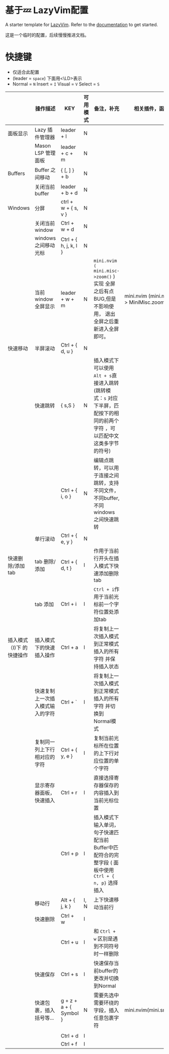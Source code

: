 # 基于💤 LazyVim配置

A starter template for [LazyVim](https://github.com/LazyVim/LazyVim).
Refer to the [documentation](https://lazyvim.github.io/installation) to get started.

这是一个临时的配置，后续慢慢推进文档。


# 快捷键
- 仅适合此配置
- (leader = `space`) 下面用<\LD>表示
- Normal = `N` Insert = `I` Visual = `V` Select = `S` 	

|                            	|             操作描述             	|                     KEY                    	|                           可用模式                            |                                                            备注，补充                                                             |             相关插件，函数             	|
| ---------------------------	| ---------------------------------	| -------------------------------------------	| -------------------------------------------------------------	| --------------------------------------------------------------------------------------------------------------------------------- | -------------------------------------- 	|
|          面板显示          	|          Lazy 插件管理器         	|                  leader + l                	|                               N                              	|                                                                                                                                 	|                                        	|
|                            	|        Mason LSP 管理面板        	|                leader + c + m              	|                               N                              	|                                                                                                                                 	|                                        	|
|           Buffers          	|          Buffer 之间移动         	|                { [, ] } + b               	|                               N                              	|                                                                                                                                 	|                                        	|
|                            	|          关闭当前buffer          	|                leader + b + d              	|                               N                              	|                                                                                                                                 	|                                        	|
|           Windows          	|               分屏               	|           ctrl + w + { s, v }             	|                               N                              	|                                                                                                                                 	|                                        	|
|                            	|          关闭当前window          	|               Ctrl + w + d                	|                               N                              	|                                                                                                                                 	|                                        	|
|                            	|        windows之间移动光标       	|           Ctrl + { h, j, k, l }           	|                               N                              	|                                                                                                                                 	|                                        	|
|                            	|        当前window全屏显示        	|                leader + w + m              	|                               N                              	|              `mini.nvim ( mini.misc->zoom()` )实现 全屏之后有点BUG,但是不影响使用， 退出全屏之后重新进入全屏即可。              	| mini.nvim (mini.misc -> MiniMisc.zoom) 	|
|          快速移动          	|             半屏滚动             	|              Ctrl + { d, u }              	|                               N                              	|                                                                                                                                 	|                                        	|
|                            	|             快速跳转             	|                   { s,S }                  	|                               N                              	| 插入模式下可以使用 `Alt + s`直接进入跳转 (跳转模式：`s` 对应下半屏，匹配按下的相 同的前两个字符 ，可以匹配中文这类多字节的符号) 	|                                        	|
|                            	|                                  	|              Ctrl + { i, o }              	|                               N                              	|                       编辑点跳转，可以用于连接之间跳转，支持不同文件， 不同buffer,不同windows之间快速跳转                       	|                                        	|
|                            	|             单行滚动             	|              Ctrl + { e, y }              	|                               N                              	|                                                                                                                                 	|                                        	|
|      快速删除/添加tab      	|           tab 删除/添加          	|              Ctrl + { d, t }              	|                               I                              	|                                           作用于当前行开头在插入模式下快速添加删除tab                                           	|                                        	|
|                            	|             tab 添加             	|                 Ctrl +  i                 	|                               I                              	|                                         `Ctrl + i`作用于当前光标前一个字符位置处添加tab                                         	|                                        	|
| 插入模式（I)下 的快捷操作  	|     插入模式下的快速插入操作     	|                  Ctrl + a                 	|                               I                              	|                                   将复制上一次插入模式到正常模式插入的所有字符 并保持插入状态                                   	|                                        	|
|                            	| 快速复制上一次插入模式输入的字符 	|                  Ctrl + \`                 	|                               I                              	|                                 将复制上一次插入模式到正常模式插入的所有字符 并切换到Normal模式                                 	|                                        	|
|                            	|   复制同一列上下行相对应的字符   	|              Ctrl + { y, e }              	|                               I                              	|                                          复制当前光标所在位置的上下行对应位置的单个字符                                         	|                                        	|
|                            	|     显示寄存器面板，快速插入     	|                  Ctrl + r                 	|                               I                              	|                                            直接选择寄存器保存的内容插入到当前光标位置                                           	|                                        	|
|                            	|                                  	|                  Ctrl + p                 	|                               I                              	|              插入模式下输入单词，句子快速匹配当前Buffer中匹 配符合的完整字段 ( 面板中使用 `Ctrl + { n, p}` 选择插入             	|                                        	|
|                            	|              移动行              	|               Alt + { j, k }              	|                             I, N                             	|                                                        上下快速移动当前行                                                       	|                                        	|
|                            	|             快速删除             	|                  Ctrl + w                 	|                               I                              	|                                                                                                                                 	|                                        	|
|                            	|                                  	|                  Ctrl + u                 	|                               I                              	|                                            和 `Ctrl + w` 区别是遇到不同符号时一样删除                                           	|                                        	|
|                            	|             快速保存             	|                  Ctrl + s                 	|                               I                              	|                                              快速保存当前buffer的更改并切换到Normal                                             	|                                        	|
|                            	|      快速包裹，插入括号等...     	|           g + z + a + { Symbol }          	|                               N                              	|                                            需要先选中需要环绕的字段，插入任意包裹字符                                           	|         mini.nvim(mini.sround)         	|
|                            	|                                  	|                                           	|                                                              	|                                                                                                                                 	|                                        	|
|                            	|                                  	|                  Ctrl + d                 	|                               I                              	|                                                                                                                                 	|                                        	|
|                            	|                                  	|                  Ctrl + f                 	|                               I                              	|                                                                                                                                 	|                                        	|
